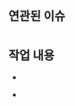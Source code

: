 ## 연관된 이슈

#
<!-- > ex) #이슈번호, #이슈번호 -->

## 작업 내용

- ~~~ 추가
- ~~~ 수정
<!-- > 이번 PR에서 작업한 내용을 간략히 설명해주세요(이미지 첨부 가능) -->
<!-- 스크린 샷 첨부 시 아래 주석 해제 후 첨부 -->
<!-- ### 스크린샷 (선택) -->

<!-- ex) ![Image](imgUrl) -->

<!-- 요구사항 작성 시 아래 주석 해제 후 작성-->
<!-- ## 리뷰 요구사항(선택) -->


<!-- > 리뷰어가 특별히 봐주었으면 하는 부분이 있다면 작성해주세요 -->
<!-- > ex) 메서드 XXX의 이름을 더 잘 짓고 싶은데 혹시 좋은 명칭이 있을까요? -->
